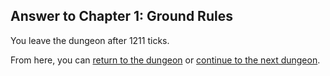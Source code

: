 ## Answer to Chapter 1: Ground Rules

You leave the dungeon after 1211 ticks.

From here, you can [return to the dungeon](../../../chapters/01/ground-rules.md) or [continue to the next dungeon](../../../chapters/02/as-above-so-below.md).
